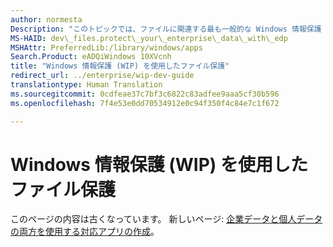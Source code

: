 ```yaml
---
author: normesta
Description: "このトピックでは、ファイルに関連する最も一般的な Windows 情報保護 (WIP) シナリオのいくつかを実現するために必要なコード作成タスクの例を示します。"
MS-HAID: dev\_files.protect\_your\_enterprise\_data\_with\_edp
MSHAttr: PreferredLib:/library/windows/apps
Search.Product: eADQiWindows 10XVcnh
title: "Windows 情報保護 (WIP) を使用したファイル保護"
redirect_url: ../enterprise/wip-dev-guide
translationtype: Human Translation
ms.sourcegitcommit: 0cdfeae37c7bf3c6822c83adfee9aaa5cf30b596
ms.openlocfilehash: 7f4e53e0dd70534912e0c94f350f4c84e7c1f672

---
```


# Windows 情報保護 (WIP) を使用したファイル保護
このページの内容は古くなっています。 新しいページ: [企業データと個人データの両方を使用する対応アプリの作成](../enterprise/wip-dev-guide.md)。



<!--HONumber=Aug16_HO3-->


